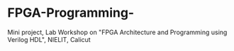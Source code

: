# FPGA-Programming-
Mini project, Lab Workshop on "FPGA Architecture and Programming using Verilog HDL", NIELIT, Calicut

